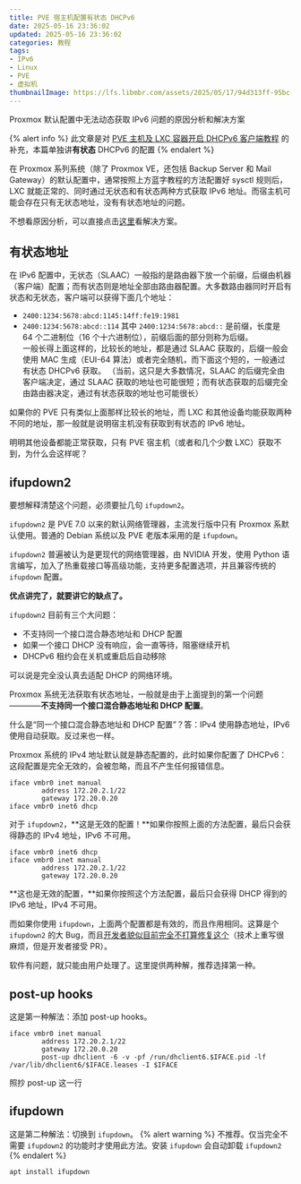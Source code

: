 ```yaml
---
title: PVE 宿主机配置有状态 DHCPv6
date: 2025-05-16 23:36:02
updated: 2025-05-16 23:36:02
categories: 教程
tags:
- IPv6
- Linux
- PVE
- 虚拟机
thumbnailImage: https://lfs.libmbr.com/assets/2025/05/17/94d313ff-95bc-4b25-bf39-59482cf38936.webp
---
```

Proxmox 默认配置中无法动态获取 IPv6 问题的原因分析和解决方案

<!-- more -->

{% alert info %}
此文章是对 [PVE 主机及 LXC 容器开启 DHCPv6 客户端教程](/archives/418/) 的补充，本篇单独讲**有状态** DHCPv6 的配置
{% endalert %}

在 Proxmox 系列系统（除了 Proxmox VE，还包括 Backup Server 和 Mail Gateway）的默认配置中，通常按照上方蓝字教程的方法配置好 sysctl 规则后，LXC 就能正常的、同时通过无状态和有状态两种方式获取 IPv6 地址。而宿主机可能会存在只有无状态地址，没有有状态地址的问题。  

不想看原因分析，可以直接点击[这里](#post-up-hooks)看解决方案。

## 有状态地址
在 IPv6 配置中，无状态（SLAAC）一般指的是路由器下放一个前缀，后缀由机器（客户端）配置；而有状态则是地址全部由路由器配置。大多数路由器同时开启有状态和无状态，客户端可以获得下面几个地址：  
- ``2400:1234:5678:abcd:1145:14ff:fe19:1981``
- ``2400:1234:5678:abcd::114``
其中 ``2400:1234:5678:abcd::`` 是前缀，长度是 64 个二进制位（16 个十六进制位），前缀后面的部分则称为后缀。  
一般长得上面这样的，比较长的地址，都是通过 SLAAC 获取的，后缀一般会使用 MAC 生成（EUI-64 算法）或者完全随机，而下面这个短的，一般通过有状态 DHCPv6 获取。
（当前，这只是大多数情况，SLAAC 的后缀完全由客户端决定，通过 SLAAC 获取的地址也可能很短；而有状态获取的后缀完全由路由器决定，通过有状态获取的地址也可能很长）  

如果你的 PVE 只有类似上面那样比较长的地址，而 LXC 和其他设备均能获取两种不同的地址，那一般就是说明宿主机没有获取到有状态的 IPv6 地址。  

明明其他设备都能正常获取，只有 PVE 宿主机（或者和几个少数 LXC）获取不到，为什么会这样呢？

## ifupdown2
要想解释清楚这个问题，必须要扯几句 ``ifupdown2``。

``ifupdown2`` 是 PVE 7.0 以来的默认网络管理器，主流发行版中只有 Proxmox 系默认使用。普通的 Debian 系统以及 PVE 老版本采用的是 ``ifupdown``。  

``ifupdown2`` 普遍被认为是更现代的网络管理器，由 NVIDIA 开发，使用 Python 语言编写，加入了热重载接口等高级功能，支持更多配置选项，并且兼容传统的 ``ifupdown`` 配置。  

**优点讲完了，就要讲它的缺点了。**  

``ifupdown2`` 目前有三个大问题：
- 不支持同一个接口混合静态地址和 DHCP 配置  
- 如果一个接口 DHCP 没有响应，会一直等待，阻塞继续开机
- DHCPv6 租约会在关机或重启后自动移除

可以说是完全没认真去适配 DHCP 的网络环境。  

Proxmox 系统无法获取有状态地址，一般就是由于上面提到的第一个问题————**不支持同一个接口混合静态地址和 DHCP 配置**。

什么是“同一个接口混合静态地址和 DHCP 配置”？答：IPv4 使用静态地址，IPv6 使用自动获取。反过来也一样。  

Proxmox 系统的 IPv4 地址默认就是静态配置的，此时如果你配置了 DHCPv6：这段配置是完全无效的，会被忽略，而且不产生任何报错信息。  

```
iface vmbr0 inet manual
        address 172.20.2.1/22
        gateway 172.20.0.20
iface vmbr0 inet6 dhcp
```

对于 ``ifupdown2``，**这是无效的配置！**如果你按照上面的方法配置，最后只会获得静态的 IPv4 地址，IPv6 不可用。

```
iface vmbr0 inet6 dhcp
iface vmbr0 inet manual
        address 172.20.2.1/22
        gateway 172.20.0.20
```
**这也是无效的配置，**如果你按照这个方法配置，最后只会获得 DHCP 得到的 IPv6 地址，IPv4 不可用。

而如果你使用 ``ifupdown``，上面两个配置都是有效的，而且作用相同。这算是个 ``ifupdown2`` 的大 Bug，而且[开发者貌似目前完全不打算修复这个](https://github.com/CumulusNetworks/ifupdown2/issues/174#issuecomment-796805369)（技术上重写很麻烦，但是开发者接受 PR）。

软件有问题，就只能由用户处理了。这里提供两种解，推荐选择第一种。

## post-up hooks
这是第一种解法：添加 post-up hooks。

```
iface vmbr0 inet manual
        address 172.20.2.1/22
        gateway 172.20.0.20
        post-up dhclient -6 -v -pf /run/dhclient6.$IFACE.pid -lf /var/lib/dhclient6/$IFACE.leases -I $IFACE
```
照抄 post-up 这一行

## ifupdown
这是第二种解法：切换到 ``ifupdown``。
{% alert warning %}
不推荐。仅当完全不需要 ``ifupdown2`` 的功能时才使用此方法。安装 ``ifupdown`` 会自动卸载 ``ifupdown2``
{% endalert %}

```
apt install ifupdown
```
